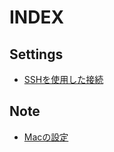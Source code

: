 # INDEX

## Settings
* [SSHを使用した接続](/settings/github-ssh.md)


## Note
* [Macの設定](/note/setup-mac.md)

